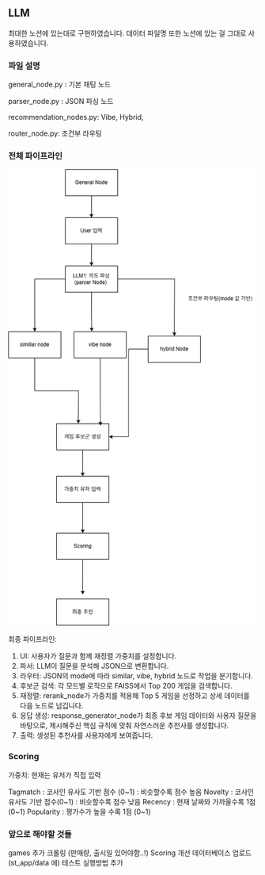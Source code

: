 ## LLM

최대한 노션에 있는대로 구현하였습니다. 데이터 파일명 또한 노션에 있는 걸 그대로 사용하였습니다.

### 파일 설명

general_node.py : 기본 채팅 노드

parser_node.py : JSON 파싱 노드

recommendation_nodes.py: Vibe, Hybrid, 

router_node.py: 조건부 라우팅

### 전체 파이프라인


![rag_pipeline](images/RAG_pipeline.png)




 최종 파이프라인:

   1. UI: 사용자가 질문과 함께 재정렬 가중치를 설정합니다.
   2. 파서: LLM이 질문을 분석해 JSON으로 변환합니다.
   3. 라우터: JSON의 mode에 따라 similar, vibe, hybrid 노드로 작업을 분기합니다.
   4. 후보군 검색: 각 모드별 로직으로 FAISS에서 Top 200 게임을 검색합니다.
   5. 재정렬: rerank_node가 가중치를 적용해 Top 5 게임을 선정하고 상세 데이터를 다음 노드로 넘깁니다.
   6. 응답 생성: response_generator_node가 최종 후보 게임 데이터와 사용자 질문을 바탕으로, 제시해주신 핵심 규칙에 맞춰 자연스러운 추천사를 생성합니다.
   7. 출력: 생성된 추천사를 사용자에게 보여줍니다.


### Scoring

가중치: 현재는 유저가 직접 입력

Tagmatch : 코사인 유사도 기반 점수 (0~1) : 비슷할수록 점수 높음
Novelty : 코사인 유사도 기반 점수(0~1) : 비슷할수록 점수 낮음
Recency : 현재 날짜와 가까울수록 1점 (0~1)
Popularity : 평가수가 높을 수록 1점 (0~1) 



### 앞으로 해야할 것들

games 추가 크롤링 (판매량, 출시일 있어야함..!)
Scoring 개선
데이터베이스 업로드 (st_app/data 에)
테스트
실행방법 추가




